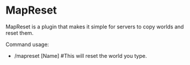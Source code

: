 # MapReset
MapReset is a plugin that makes it simple for servers to copy worlds and reset them.

Command usage:
- /mapreset [Name] #This will reset the world you type.
